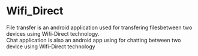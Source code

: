 # Wifi_Direct
File transfer is an android application used for transfering filesbetween two devices using Wifi-Direct technology.   
Chat application is also an android app using for chatting between two device using Wifi-Direct technology 
